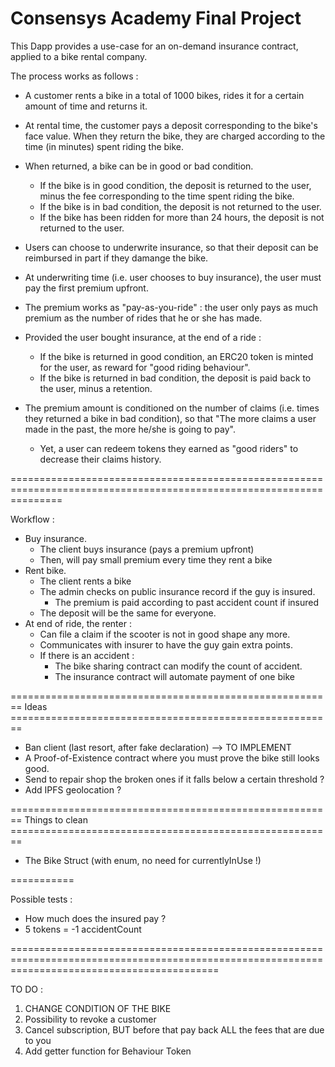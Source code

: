 # Consensys Academy Final Project

This Dapp provides a use-case for an on-demand insurance contract, applied to a bike rental company. 

The process works as follows :

- A customer rents a bike in a total of 1000 bikes, rides it for a certain amount of time and returns it. 
- At rental time, the customer pays a deposit corresponding to the bike's face value. When they return the bike, they are charged according to the time (in minutes) spent riding the bike.
- When returned, a bike can be in good or bad condition. 
	* If the bike is in good condition, the deposit is returned to the user, minus the fee corresponding to the time spent riding the bike. 
	* If the bike is in bad condition, the deposit is not returned to the user.
	* If the bike has been ridden for more than 24 hours, the deposit is not returned to the user.

- Users can choose to underwrite insurance, so that their deposit can be reimbursed in part if they damange the bike. 
- At underwriting time (i.e. user chooses to buy insurance), the user must pay the first premium upfront.
- The premium works as "pay-as-you-ride" : the user only pays as much premium as the number of rides that he or she has made. 
- Provided the user bought insurance, at the end of a ride : 
	* If the bike is returned in good condition, an ERC20 token is minted for the user, as reward for "good riding behaviour".
	* If the bike is returned in bad condition, the deposit is paid back to the user, minus a retention.
- The premium amount is conditioned on the number of claims (i.e. times they returned a bike in bad condition), so that "The more claims a user made in the past, the more he/she is going to pay".
	* Yet, a user can redeem tokens they earned as "good riders" to decrease their claims history.

=====================================================================================================================

Workflow : 
- Buy insurance.
	- The client buys insurance (pays a premium upfront)
	- Then, will pay small premium every time they rent a bike
- Rent bike. 
	- The client rents a bike
	- The admin checks on public insurance record if the guy is insured. 
		- The premium is paid according to past accident count if insured
	- The deposit will be the same for everyone.
- At end of ride, the renter : 
	- Can file a claim if the scooter is not in good shape any more. 
	- Communicates with insurer to have the guy gain extra points.
	- If there is an accident : 
		* The bike sharing contract can modify the count of accident. 
		* The insurance contract will automate payment of one bike

======================================================== Ideas ======================================================== 
- Ban client (last resort, after fake declaration) --> TO IMPLEMENT
- A Proof-of-Existence contract where you must prove the bike still looks good. 
- Send to repair shop the broken ones if it falls below a certain threshold ? 
- Add IPFS geolocation ? 

======================================================== Things to clean ======================================================== 
- The Bike Struct (with enum, no need for currentlyInUse !)

===========

Possible tests : 
- How much does the insured pay ? 
- 5 tokens = -1 accidentCount




================================================================================================================================================


TO DO : 
1) CHANGE CONDITION OF THE BIKE
2) Possibility to revoke a customer
3) Cancel subscription, BUT before that pay back ALL the fees that are due to you
4) Add getter function for Behaviour Token





